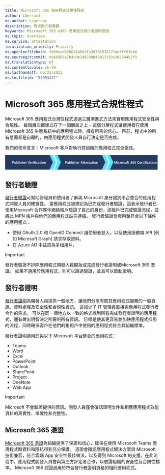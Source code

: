 ```yaml
---
title: Microsoft 365 應用程式合規性程式
author: LGerrard
ms.author: Legerrar
description: 程式簡介和概觀
keywords: Microsoft 365 m365 應用程式發行者證明憑證
ms.topic: overview
ms.service: attestation
localization_priority: Priority
ms.openlocfilehash: fd06ecd028876a862fa3938253817fae3ff0fea0
ms.sourcegitcommit: 0d46955e7b4c0e1d4208843813793c382344b2f5
ms.translationtype: HT
ms.contentlocale: zh-TW
ms.lasthandoff: 06/22/2021
ms.locfileid: "53053437"
---
```

# <a name="microsoft-365-app-compliance-program"></a>Microsoft 365 應用程式合規性程式

Microsoft 365 應用程式合規性程式透過三層漸進式方法來實現應用程式安全性與合規性。 每個層次都建立在下一個層面之上 – 這個分層程式讓使用者在使用 Microsoft 365 生態系統中的應用程式時，擁有所需的信心。 目前，程式中的所有層面都是自願的，由應用程式開發人員自行決定是否完成。 

我們的使命宣言：Microsoft 客戶對執行其組織的應用程式完全信任。

  ![三層漸進式方法來實現應用程式合規性](media/Microsoft-App-Compliance-Overview.png) 

## <a name="publisher-verification"></a>發行者驗證

[發行者驗證](https://docs.microsoft.com/azure/active-directory/develop/publisher-verification-overview)可幫助管理員和使用者了解與 Microsoft 身分識別平台整合的應用程式開發人員的確實性。 當應用程式被標記為已完成發行者驗證，這表示發行者已使用Microsoft 合作夥伴網絡帳戶驗證了自己的身份，該帳戶已完成驗證流程，並將此 MPN 帳戶與他們的應用程式註冊連結。
發行者驗證會套用至符合以下條件的應用程式：  
- 使用 OAuth 2.0 和 OpenID Connect 讓使用者登入，以及使用服務端 API (例如 Microsoft Graph) 請求存取資料。 
- 在 Azure AD 中註冊為多租用戶。  

> [!IMPORTANT]
> 發行者驗證不排除應用程式開發人員開始或完成發行者證明或Microsoft 365 憑證。 如果不適用於應用程式，則可以跳過驗證，並且可以啟動證明。

## <a name="publisher-attestation"></a>發行者證明

[發行者證明](https://docs.microsoft.com/microsoft-365-app-certification/docs/enterprise-app-attestation-guide)為開發人員提供一個地方，讓他們分享有關其應用程式服務的一般資訊、資料處理及安全性和合規性資訊。 這減少了 IT 管理員直接與應用程式發行者合作的需求。 可以在同一個地方以一致的格式找到所有完成發行者證明的應用程式，還有做出明智決定所需的所有資訊。 目標是使其更容易並加快應用程式採用的流程，同時確保客戶在他們的租用戶中使用的應用程式符合其組織標準。

發行者證明適用於與以下 Microsoft 平台整合的應用程式：
-   Teams
-   Word
-   Excel
-   PowerPoint 
-   Outlook
- SharePoint
- Project
- OneNote
- Web App

> [!IMPORTANT]
> Microsoft 不會驗證提供的資訊。開發人員僅會確認證明文件和相應應用程式效能資料的真實性、準確性和完整性。 

## <a name="microsoft-365-certification"></a>Microsoft 365 憑證
[Microsoft 365 憑證](https://docs.microsoft.com/microsoft-365-app-certification/docs/enterprise-app-certification-guide)為組織提供了保證和信心，確保在使用 Microsoft Teams 應用程式時資料和隱私得到充分保護。 憑證會確認應用程式解決方案與 Microsoft 技術兼容，符合雲端 App 安全性最佳做法，以及得到 Microsoft 的支援。在此流程中，應用程式開發人員會與第三方評定者合作，以驗證組織的安全性及合規性標準。 Microsoft 365 認證適用於符合發行者證明資格的相同應用程式。 


